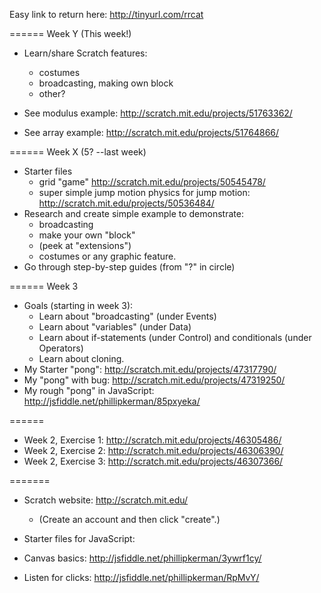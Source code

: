 Easy link to return here:
http://tinyurl.com/rrcat


====== Week Y (This week!)
* Learn/share Scratch features:
	* costumes
	* broadcasting, making own block
	* other?

* See modulus example: http://scratch.mit.edu/projects/51763362/
* See array example: http://scratch.mit.edu/projects/51764866/


====== Week X (5? --last week)
* Starter files
	* grid "game" http://scratch.mit.edu/projects/50545478/
	* super simple jump motion physics for jump motion: http://scratch.mit.edu/projects/50536484/
* Research and create simple example to demonstrate:
	* broadcasting
	* make your own "block" 
	* (peek at "extensions")
	* costumes or any graphic feature.
* Go through step-by-step guides (from "?" in circle)




====== Week 3
* Goals (starting in week 3): 
	* Learn about "broadcasting" (under Events)
	* Learn about "variables" (under Data)
	* Learn about if-statements (under Control) and conditionals (under Operators)
	* Learn about cloning.
* My Starter "pong": http://scratch.mit.edu/projects/47317790/
* My "pong" with bug: http://scratch.mit.edu/projects/47319250/
* My rough "pong" in JavaScript: http://jsfiddle.net/phillipkerman/85pxyeka/

======
* Week 2, Exercise 1: http://scratch.mit.edu/projects/46305486/
* Week 2, Exercise 2: http://scratch.mit.edu/projects/46306390/
* Week 2, Exercise 3: http://scratch.mit.edu/projects/46307366/


=======
* Scratch website: http://scratch.mit.edu/
	* (Create an account and then click "create".)


* Starter files for JavaScript:
* Canvas basics: http://jsfiddle.net/phillipkerman/3ywrf1cy/
* Listen for clicks: http://jsfiddle.net/phillipkerman/RpMvY/

